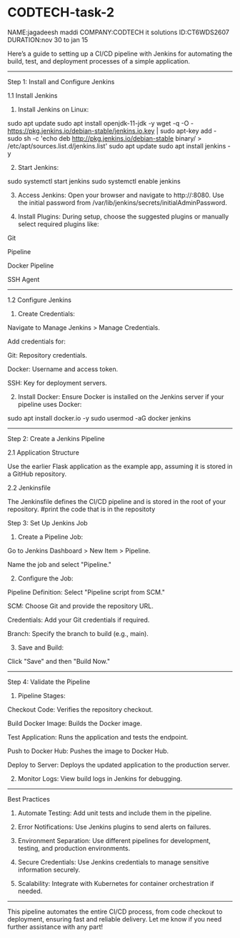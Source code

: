 # CODTECH-task-2
NAME:jagadeesh maddi
COMPANY:CODTECH it solutions
ID:CT6WDS2607
DURATION:nov 30 to jan 15


Here’s a guide to setting up a CI/CD pipeline with Jenkins for automating the build, test, and deployment processes of a simple application.


---

Step 1: Install and Configure Jenkins

1.1 Install Jenkins

1. Install Jenkins on Linux:

sudo apt update
sudo apt install openjdk-11-jdk -y
wget -q -O - https://pkg.jenkins.io/debian-stable/jenkins.io.key | sudo apt-key add -
sudo sh -c 'echo deb http://pkg.jenkins.io/debian-stable binary/ > /etc/apt/sources.list.d/jenkins.list'
sudo apt update
sudo apt install jenkins -y


2. Start Jenkins:

sudo systemctl start jenkins
sudo systemctl enable jenkins


3. Access Jenkins:
Open your browser and navigate to http://<server-ip>:8080. Use the initial password from /var/lib/jenkins/secrets/initialAdminPassword.


4. Install Plugins:
During setup, choose the suggested plugins or manually select required plugins like:

Git

Pipeline

Docker Pipeline

SSH Agent





---

1.2 Configure Jenkins

1. Create Credentials:

Navigate to Manage Jenkins > Manage Credentials.

Add credentials for:

Git: Repository credentials.

Docker: Username and access token.

SSH: Key for deployment servers.




2. Install Docker: Ensure Docker is installed on the Jenkins server if your pipeline uses Docker:

sudo apt install docker.io -y
sudo usermod -aG docker jenkins




---

Step 2: Create a Jenkins Pipeline

2.1 Application Structure

Use the earlier Flask application as the example app, assuming it is stored in a GitHub repository.




2.2 Jenkinsfile

The Jenkinsfile defines the CI/CD pipeline and is stored in the root of your repository.
#print the code that is in the repositoty


Step 3: Set Up Jenkins Job

1. Create a Pipeline Job:

Go to Jenkins Dashboard > New Item > Pipeline.

Name the job and select "Pipeline."



2. Configure the Job:

Pipeline Definition: Select "Pipeline script from SCM."

SCM: Choose Git and provide the repository URL.

Credentials: Add your Git credentials if required.

Branch: Specify the branch to build (e.g., main).



3. Save and Build:

Click "Save" and then "Build Now."





---

Step 4: Validate the Pipeline

1. Pipeline Stages:

Checkout Code: Verifies the repository checkout.

Build Docker Image: Builds the Docker image.

Test Application: Runs the application and tests the endpoint.

Push to Docker Hub: Pushes the image to Docker Hub.

Deploy to Server: Deploys the updated application to the production server.



2. Monitor Logs: View build logs in Jenkins for debugging.




---

Best Practices

1. Automate Testing: Add unit tests and include them in the pipeline.


2. Error Notifications: Use Jenkins plugins to send alerts on failures.


3. Environment Separation: Use different pipelines for development, testing, and production environments.


4. Secure Credentials: Use Jenkins credentials to manage sensitive information securely.


5. Scalability: Integrate with Kubernetes for container orchestration if needed.




---

This pipeline automates the entire CI/CD process, from code checkout to deployment, ensuring fast and reliable delivery. Let me know if you need further assistance with any part!

